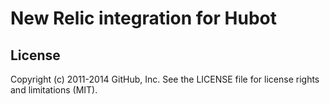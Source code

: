 # New Relic integration for Hubot

## License

Copyright (c) 2011-2014 GitHub, Inc. See the LICENSE file for license rights and
limitations (MIT).
